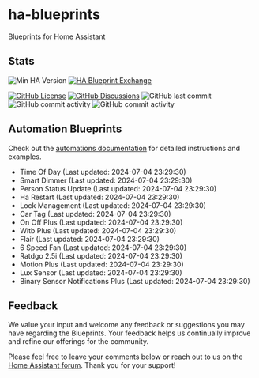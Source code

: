 # ha-blueprints

Blueprints for Home Assistant

## Stats

![Min HA Version](https://img.shields.io/badge/Min%20HA%20Version-2024.6.0-blue?style=flat&logo=home-assistant&color=blue)
[![HA Blueprint Exchange](https://img.shields.io/badge/HA%20Blueprint%20Exchange-Topics-blue?style=flat&logo=home-assistant&color=blue)](https://community.home-assistant.io/c/blueprints-exchange/53)

[![GitHub License](https://img.shields.io/github/license/asucrews/ha-blueprints?style=flat&logo=github&color=blue)](LICENSE.md)
[![GitHub Discussions](https://img.shields.io/github/discussions/asucrews/ha-blueprints?style=flat&logo=github&color=blue)](https://github.com/asucrews/ha-blueprints/discussions)
![GitHub last commit](https://img.shields.io/github/last-commit/asucrews/ha-blueprints?style=flat&logo=github&color=blue)
![GitHub commit activity](https://img.shields.io/github/commit-activity/m/asucrews/ha-blueprints?style=flat&logo=github&color=blue)
![GitHub commit activity](https://img.shields.io/github/commit-activity/y/asucrews/ha-blueprints?style=flat&logo=github&color=blue)

## Automation Blueprints

Check out the [automations documentation](https://github.com/asucrews/ha-blueprints/blob/main/automations/README.md) for detailed instructions and examples.

- Time Of Day (Last updated: 2024-07-04 23:29:30)
- Smart Dimmer (Last updated: 2024-07-04 23:29:30)
- Person Status Update (Last updated: 2024-07-04 23:29:30)
- Ha Restart (Last updated: 2024-07-04 23:29:30)
- Lock Management (Last updated: 2024-07-04 23:29:30)
- Car Tag (Last updated: 2024-07-04 23:29:30)
- On Off Plus (Last updated: 2024-07-04 23:29:30)
- Witb Plus (Last updated: 2024-07-04 23:29:30)
- Flair (Last updated: 2024-07-04 23:29:30)
- 6 Speed Fan (Last updated: 2024-07-04 23:29:30)
- Ratdgo 2.5i (Last updated: 2024-07-04 23:29:30)
- Motion Plus (Last updated: 2024-07-04 23:29:30)
- Lux Sensor (Last updated: 2024-07-04 23:29:30)
- Binary Sensor Notifications Plus (Last updated: 2024-07-04 23:29:30)
## Feedback

We value your input and welcome any feedback or suggestions you may have regarding the Blueprints. Your feedback helps us continually improve and refine our offerings for the community.

Please feel free to leave your comments below or reach out to us on the [Home Assistant forum](https://community.home-assistant.io/). Thank you for your support!
